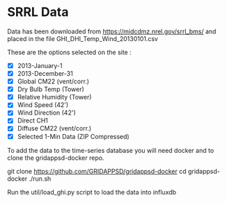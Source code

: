 # SRRL Data


Data has been downloaded from https://midcdmz.nrel.gov/srrl_bms/ and placed in the file GHI_DHI_Temp_Wind_20130101.csv


These are the options selected on the site :

- [x] 2013-January-1
- [x] 2013-December-31
- [x] Global CM22 (vent/corr.)
- [x] Dry Bulb Temp (Tower)
- [x] Relative Humidity (Tower)
- [x] Wind Speed (42')
- [x] Wind Direction (42')
- [x] Direct CH1
- [x] Diffuse CM22 (vent/corr.)
- [x] Selected 1-Min Data (ZIP Compressed)

To add the data to the time-series database you will need docker and to clone the gridappsd-docker repo.
 
git clone https://github.com/GRIDAPPSD/gridappsd-docker
cd gridappsd-docker 
./run.sh

Run the util/load_ghi.py script to load the data into influxdb